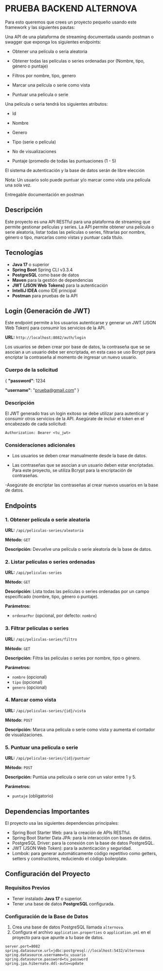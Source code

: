 
# **PRUEBA BACKEND ALTERNOVA**

Para esto queremos que crees un proyecto pequeño usando este framework y las siguientes pautas:



Una API de una plataforma de streaming documentada usando postman o swagger que exponga los siguientes endpoints:

- Obtener una película o seria aleatoria

- Obtener todas las películas o series ordenadas por (Nombre, tipo, género o puntaje)

- Filtros por nombre, tipo, genero

- Marcar una película o serie como vista

- Puntuar una película o serie

Una película o seria tendrá los siguientes atributos:

- Id

- Nombre

- Genero

- Tipo (serie o película)

- No de visualizaciones

- Puntaje (promedio de todas las puntuaciones (1 - 5)

El sistema de autenticación y la base de datos serán de libre elección



Nota: Un usuario solo puede puntuar y/o marcar como vista una película una sola vez. 

Entregable documentación en postman

## Descripción

Este proyecto es una API RESTful para una plataforma de streaming que permite gestionar películas y series. La API permite obtener una película o serie aleatoria, listar todas las películas o series, filtrarlas por nombre, género o tipo, marcarlas como vistas y puntuar cada título.


## Tecnologías

- **Java 17** o superior
- **Spring Boot** Spring CLI v3.3.4
- **PostgreSQL** como base de datos
- **Maven** para la gestión de dependencias
- **JWT (JSON Web Tokens)** para la autenticación
- **IntelliJ IDEA** como IDE principal
- **Postman** para pruebas de la API

## Login (Generación de JWT)

Este endpoint permite a los usuarios autenticarse y generar un JWT (JSON Web Token) para consumir los servicios de la API.

**URL:** `http://localhost:8082/auth/login`


Los usuarios se deben crear por base de datos, la contraseña que se se asocian a un usuario debe ser encriptada, en esta caso se uso Bcrypt para encriptar la contraseña al momento de ingresar un nuevo usuario.

### Cuerpo de la solicitud

{
   **"password"**: 1234

   **"username"**: "prueba@gmail.com"
}

### Descripción
El JWT generado tras un login exitoso se debe utilizar para autenticar y consumir otros servicios de la API. Asegúrate de incluir el token en el encabezado de cada solicitud:

`Authorization: Bearer <tu_jwt>`

### Consideraciones adicionales

- Los usuarios se deben crear manualmente desde la base de datos.

- Las contraseñas que se asocian a un usuario deben estar encriptadas. Para este proyecto, se utiliza Bcrypt para la encriptación de contraseñas.

-Asegúrate de encriptar las contraseñas al crear nuevos usuarios en la base de datos.


## Endpoints

### 1. Obtener película o serie aleatoria

**URL:** `/api/peliculas-series/aleatoria`

**Método:** `GET`

**Descripción:** Devuelve una película o serie aleatoria de la base de datos.

### 2. Listar películas o series ordenadas

**URL:** `/api/peliculas-series`

**Método:** `GET`

**Descripción:** Lista todas las películas o series ordenadas por un campo especificado (nombre, tipo, género o puntaje).

**Parámetros:**
- `ordenarPor` (opcional, por defecto: `nombre`)

### 3. Filtrar películas o series

**URL:** `/api/peliculas-series/filtro`

**Método:** `GET`

**Descripción:** Filtra las películas o series por nombre, tipo o género.

**Parámetros:**
- `nombre` (opcional)
- `tipo` (opcional)
- `genero` (opcional)

### 4. Marcar como vista

**URL:** `/api/peliculas-series/{id}/vista`

**Método:** `POST`

**Descripción:** Marca una película o serie como vista y aumenta el contador de visualizaciones.

### 5. Puntuar una película o serie

**URL:** `/api/peliculas-series/{id}/puntuar`

**Método:** `POST`

**Descripción:** Puntúa una película o serie con un valor entre 1 y 5.

**Parámetros:**
- `puntaje` (obligatorio)


## Dependencias Importantes

El proyecto usa las siguientes dependencias principales:

- Spring Boot Starter Web: para la creación de APIs RESTful.
- Spring Boot Starter Data JPA: para la interacción con bases de datos.
- PostgreSQL Driver: para la conexión con la base de datos PostgreSQL.
- JWT (JSON Web Token): para la autenticación y seguridad.
- Lombok: para generar automáticamente código repetitivo como getters, setters y constructores, reduciendo el código boilerplate.

## Configuración del Proyecto

### Requisitos Previos

- Tener instalado **Java 17** o superior.
- Tener una base de datos **PostgreSQL** configurada.

### Configuración de la Base de Datos

1. Crea una base de datos PostgreSQL llamada `alternova`.
2. Configura el archivo `application.properties` o `application.yml` en el proyecto para que apunte a tu base de datos.

```properties
server.port=8082
spring.datasource.url=jdbc:postgresql://localhost:5432/alternova
spring.datasource.username=tu_usuario
spring.datasource.password=tu_password
spring.jpa.hibernate.ddl-auto=update
